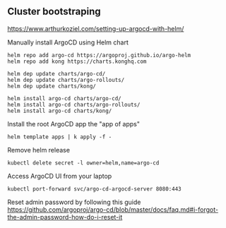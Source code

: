 ## Cluster bootstraping
https://www.arthurkoziel.com/setting-up-argocd-with-helm/


Manually install ArgoCD using Helm chart
```
helm repo add argo-cd https://argoproj.github.io/argo-helm
helm repo add kong https://charts.konghq.com

helm dep update charts/argo-cd/
helm dep update charts/argo-rollouts/
helm dep update charts/kong/

helm install argo-cd charts/argo-cd/
helm install argo-cd charts/argo-rollouts/
helm install argo-cd charts/kong/
```

Install the root ArgoCD app the "app of apps"
```
helm template apps | k apply -f -
```

Remove helm release
```
kubectl delete secret -l owner=helm,name=argo-cd
```

Access ArgoCD UI from your laptop
```
kubectl port-forward svc/argo-cd-argocd-server 8080:443
```
Reset admin password by following this guide
https://github.com/argoproj/argo-cd/blob/master/docs/faq.md#i-forgot-the-admin-password-how-do-i-reset-it
